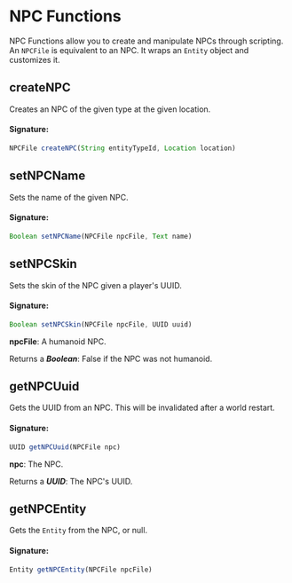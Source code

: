 # NPC Functions
 NPC Functions allow you to create and manipulate NPCs through scripting. An
 `NPCFile` is equivalent to an NPC. It wraps an `Entity` object and customizes it.

## createNPC

Creates an NPC of the given type at the given location.

#### Signature:
```js
NPCFile createNPC(String entityTypeId, Location location)
```

## setNPCName

Sets the name of the given NPC.

#### Signature:
```js
Boolean setNPCName(NPCFile npcFile, Text name)
```

## setNPCSkin

Sets the skin of the NPC given a player's UUID.

#### Signature:
```js
Boolean setNPCSkin(NPCFile npcFile, UUID uuid)
```

**npcFile**: A humanoid NPC.

Returns a _**Boolean**_: False if the NPC was not humanoid.

## getNPCUuid

Gets the UUID from an NPC. This will be invalidated after a world restart.

#### Signature:
```js
UUID getNPCUuid(NPCFile npc)
```

**npc**: The NPC.

Returns a _**UUID**_: The NPC's UUID.

## getNPCEntity

Gets the `Entity` from the NPC, or null.

#### Signature:
```js
Entity getNPCEntity(NPCFile npcFile)
```

